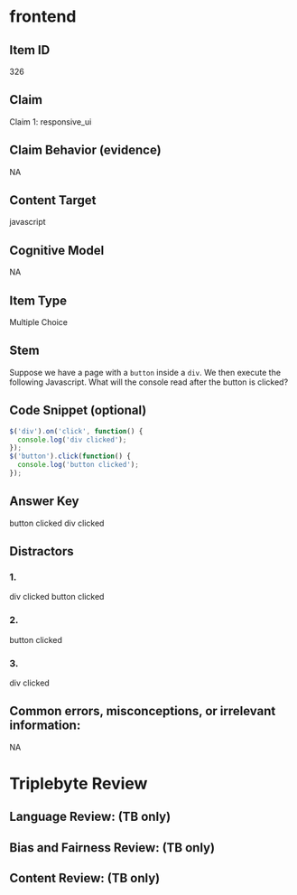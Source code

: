 # frontend

## Item ID
326

## Claim
Claim 1: responsive_ui

## Claim Behavior (evidence)
NA

## Content Target
javascript

## Cognitive Model
NA

## Item Type
Multiple Choice

## Stem
Suppose we have a page with a `button` inside a `div`. We then execute the following Javascript. What will the console read after the button is clicked?

## Code Snippet (optional)
```javascript
$('div').on('click', function() {
  console.log('div clicked');
});
$('button').click(function() {
  console.log('button clicked');
});

```

## Answer Key
button clicked div clicked

## Distractors

### 1.
div clicked button clicked

### 2.
button clicked

### 3.
div clicked

## Common errors, misconceptions, or irrelevant information:
NA

# Triplebyte Review


## Language Review: (TB only)


## Bias and Fairness Review: (TB only)


## Content Review: (TB only)

